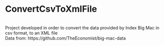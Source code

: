 # ConvertCsvToXmlFile
<br>
Project developed in order to convert the data provided by Index Big Mac in csv format, to an XML file
<br>
Data from: https://github.com/TheEconomist/big-mac-data
